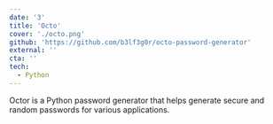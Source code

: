 ```yaml
---
date: '3'
title: 'Octo'
cover: './octo.png'
github: 'https://github.com/b3lf3g0r/octo-password-generator'
external: ''
cta: ''
tech:
  - Python
---
```


Octor is a Python password generator that helps generate secure and random passwords for various applications.
